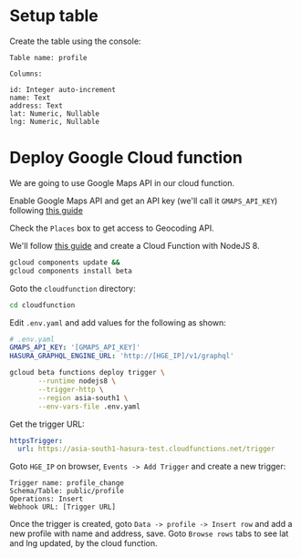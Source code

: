 # Setup table

Create the table using the console:

```
Table name: profile

Columns:

id: Integer auto-increment
name: Text
address: Text
lat: Numeric, Nullable
lng: Numeric, Nullable
```

# Deploy Google Cloud function

We are going to use Google Maps API in our cloud function.

Enable Google Maps API and get an API key (we'll call it `GMAPS_API_KEY`) following [this
guide](https://developers.google.com/maps/documentation/geocoding/start?hl=el#auth)

Check the `Places` box to get access to Geocoding API.

We'll follow [this guide](https://cloud.google.com/functions/docs/quickstart)
and create a Cloud Function with NodeJS 8. 

```bash
gcloud components update &&
gcloud components install beta
```

Goto the `cloudfunction` directory:

```bash
cd cloudfunction
```

Edit `.env.yaml` and add values for the following as shown:
```yaml
# .env.yaml
GMAPS_API_KEY: '[GMAPS_API_KEY]'
HASURA_GRAPHQL_ENGINE_URL: 'http://[HGE_IP]/v1/graphql'
```

```bash
gcloud beta functions deploy trigger \
       --runtime nodejs8 \
       --trigger-http \
       --region asia-south1 \
       --env-vars-file .env.yaml
```

Get the trigger URL:
```yaml
httpsTrigger:
  url: https://asia-south1-hasura-test.cloudfunctions.net/trigger
```

Goto `HGE_IP` on browser, `Events -> Add Trigger` and create a new trigger:
```
Trigger name: profile_change
Schema/Table: public/profile
Operations: Insert
Webhook URL: [Trigger URL]
```

Once the trigger is created, goto `Data -> profile -> Insert row` and add a new
profile with name and address, save. Goto `Browse rows` tabs to see lat and lng
updated, by the cloud function.

